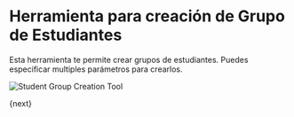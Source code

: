 # Herramienta para creación de Grupo de Estudiantes

Esta herramienta te permite crear grupos de estudiantes. Puedes especificar multiples parámetros para crearlos.


<img class="screenshot" alt="Student Group Creation Tool" src="/docs/assets/img/schools/student/student-group-creation-tool.png">

{next}
